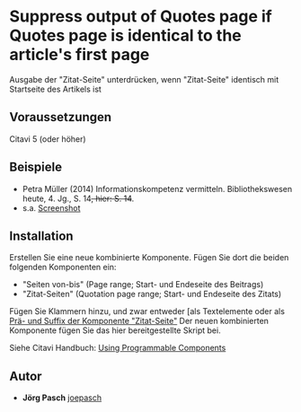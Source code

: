 # Suppress output of Quotes page if Quotes page is identical to the article's first page
Ausgabe der "Zitat-Seite" unterdrücken, wenn "Zitat-Seite" identisch mit Startseite des Artikels ist

## Voraussetzungen
Citavi 5 (oder höher)

## Beispiele

- Petra Müller (2014) Informationskompetenz vermitteln. Bibliothekswesen heute, 4. Jg., S. 14<del>, hier: S. 14</del>.
- s.a. [Screenshot](https://www.screencast.com/t/p7h2X4pT)

## Installation
Erstellen Sie eine neue kombinierte Komponente. Fügen Sie dort die beiden folgenden Komponenten ein:
- "Seiten von-bis" (Page range; Start- und Endeseite des Beitrags)
- "Zitat-Seiten" (Quotation page range; Start- und Endeseite des Zitats)

Fügen Sie Klammern hinzu, und zwar entweder [als Textelemente oder als [Prä- und Suffix der Komponente "Zitat-Seite"](https://www.screencast.com/t/tbMberBp8i)
Der neuen kombinierten Komponente fügen Sie das hier bereitgestellte Skript bei.

Siehe Citavi Handbuch: [Using Programmable Components](https://www.citavi.com/programmable_components)

## Autor

* **Jörg Pasch** [joepasch](https://github.com/joepasch)
